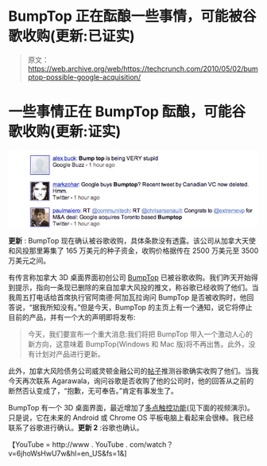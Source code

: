 # BumpTop 正在酝酿一些事情，可能被谷歌收购(更新:已证实)

> 原文：<https://web.archive.org/web/https://techcrunch.com/2010/05/02/bumptop-possible-google-acquisition/>

# 一些事情正在 BumpTop 酝酿，可能谷歌收购(更新:证实)

![](img/c994ddefe65e03bac2552c68519cd253.png)

**更新** : BumpTop 现在确认被谷歌收购，具体条款没有透露。该公司从加拿大天使和风投那里筹集了 165 万美元的种子资金，收购价格据传在 2500 万美元至 3500 万美元之间。

有传言称加拿大 3D 桌面界面初创公司 [BumpTop](https://web.archive.org/web/20221217001218/http://bumptop.com/) 已被谷歌收购。我们昨天开始得到提示，指向一条现已删除的来自加拿大风投的推文，称谷歌已经收购了他们。当我周五打电话给首席执行官阿南德·阿加瓦拉询问 BumpTop 是否被收购时，他回答说，“据我所知没有。”但是今天，BumpTop 的主页上有一个通知，说它将停止目前的产品，并有一个大的声明即将发布:

> 今天，我们要宣布一个重大消息:我们将把 BumpTop 带入一个激动人心的新方向，这意味着 BumpTop(Windows 和 Mac 版)将不再出售。此外，没有计划对产品进行更新。

此外，加拿大风险债务公司威灵顿金融公司的[帖子](https://web.archive.org/web/20221217001218/http://www.wellingtonfund.com/blog/2010/05/01/did-google-snatch-bumptop/)推测谷歌确实收购了他们。当我今天再次联系 Agarawala，询问谷歌是否收购了他的公司时，他的回答从之前的断然否认变成了，“抱歉，无可奉告。”肯定有事发生了。

BumpTop 有一个 3D 桌面界面，最近增加了[多点触控功能](https://web.archive.org/web/20221217001218/https://techcrunch.com/2009/09/30/bumptop-goes-multi-touch-um-awesome/)(见下面的视频演示)。只是说，它在未来的 Android 或 Chrome OS 平板电脑上看起来会很棒。我已经联系了谷歌进行确认。**更新 2** :谷歌也确认。

【YouTube = http://www . YouTube . com/watch？v=6jhoWsHwU7w&hl=en_US&fs=1&]